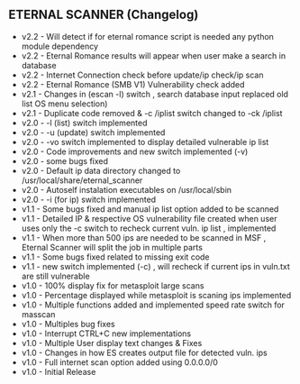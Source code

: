  ## ETERNAL SCANNER (Changelog)

* v2.2 - Will detect if for eternal romance script is needed any python module dependency 
* v2.2 - Eternal Romance results will appear when user make a search in database
* v2.2 - Internet Connection check before update/ip check/ip scan
* v2.2 - Eternal Romance (SMB V1) Vulnerability check added
* v2.1 - Changes in (escan -l) switch , search database input replaced old list OS menu selection)
* v2.1 - Duplicate code removed & -c /iplist switch changed to -ck /iplist 
* v2.0 - -l (list) switch implemented
* v2.0 - -u (update) switch implemented 
* v2.0 - -vo switch implemented to display detailed vulnerable ip list
* v2.0 - Code improvements and new switch implemented (-v)
* v2.0 - some bugs fixed
* v2.0 - Default ip data directory changed to /usr/local/share/eternal_scanner
* v2.0 - Autoself instalation executables on /usr/local/sbin
* v2.0 - -i (for ip) switch implemented
* v1.1 - Some bugs fixed and manual ip list option added to be scanned
* v1.1 - Detailed IP & respective OS vulnerability file created when user uses only the -c switch to recheck current vuln. ip list , implemented
* v1.1 - When more than 500 ips are needed to be scanned in MSF , Eternal Scanner will split the job in multiple parts
* v1.1 - Some bugs fixed related to missing exit code
* v1.1 - new switch implemented (-c) , will recheck if current ips in vuln.txt are still vulnerable
* v1.0 - 100% display fix for metasploit large scans
* v1.0 - Percentage displayed while metasploit is scaning ips implemented
* v1.0 - Multiple functions added and implemented speed rate switch for masscan
* v1.0 - Multiples bug fixes
* v1.0 - Interrupt CTRL+C new implementations 
* v1.0 - Multiple User display text changes & Fixes
* v1.0 - Changes in how ES creates output file for detected vuln. ips
* v1.0 - Full internet scan option added using 0.0.0.0/0
* v1.0 - Initial Release
